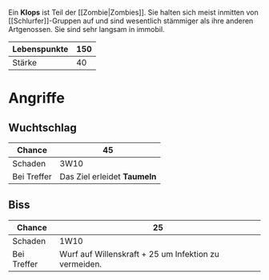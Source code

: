 Ein **Klops** ist Teil der [[Zombie|Zombies]]. Sie halten sich meist inmitten von [[Schlurfer]]-Gruppen auf und sind wesentlich stämmiger als ihre anderen Artgenossen. Sie sind sehr langsam in immobil.

| Lebenspunkte | 150 |
| ------------ | --- |
| Stärke       | 40  |
# Angriffe
## Wuchtschlag

| Chance      | 45                            |
| ----------- | ----------------------------- |
| Schaden     | 3W10                          |
| Bei Treffer | Das Ziel erleidet **Taumeln** |
## Biss

| Chance      | 25                                                     |
| ----------- | ------------------------------------------------------ |
| Schaden     | 1W10                                                   |
| Bei Treffer | Wurf auf Willenskraft + 25 um Infektion zu vermeiden.  |
